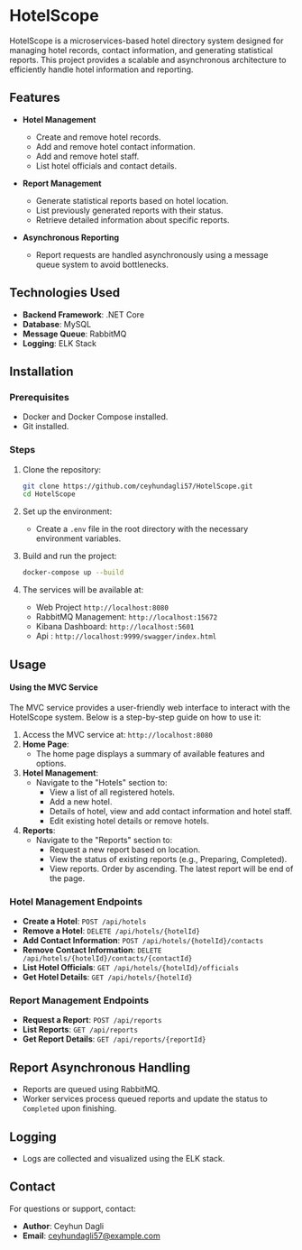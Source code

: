 # HotelScope

HotelScope is a microservices-based hotel directory system designed for managing hotel records, contact information, and generating statistical reports. This project provides a scalable and asynchronous architecture to efficiently handle hotel information and reporting.

## Features

- **Hotel Management**
  - Create and remove hotel records.
  - Add and remove hotel contact information.
  - Add and remove hotel staff.
  - List hotel officials and contact details.

- **Report Management**
  - Generate statistical reports based on hotel location.
  - List previously generated reports with their status.
  - Retrieve detailed information about specific reports.

- **Asynchronous Reporting**
  - Report requests are handled asynchronously using a message queue system to avoid bottlenecks.

## Technologies Used

- **Backend Framework**: .NET Core
- **Database**: MySQL
- **Message Queue**: RabbitMQ
- **Logging**: ELK Stack

## Installation

### Prerequisites

- Docker and Docker Compose installed.
- Git installed.

### Steps

1. Clone the repository:
   ```bash
   git clone https://github.com/ceyhundagli57/HotelScope.git
   cd HotelScope
   ```

2. Set up the environment:
   - Create a `.env` file in the root directory with the necessary environment variables.

3. Build and run the project:
   ```bash
   docker-compose up --build
   ```

4. The services will be available at:
   - Web Project `http://localhost:8080`
   - RabbitMQ Management: `http://localhost:15672`
   - Kibana Dashboard: `http://localhost:5601`
   - Api : `http://localhost:9999/swagger/index.html`

## Usage

#### Using the MVC Service
The MVC service provides a user-friendly web interface to interact with the HotelScope system. Below is a step-by-step guide on how to use it:

1. Access the MVC service at: `http://localhost:8080`
2. **Home Page**:
   - The home page displays a summary of available features and options.
3. **Hotel Management**:
   - Navigate to the "Hotels" section to:
     - View a list of all registered hotels.
     - Add a new hotel.
     - Details of hotel, view and add contact information and hotel staff.
     - Edit existing hotel details or remove hotels.
4. **Reports**:
   - Navigate to the "Reports" section to:
     - Request a new report based on location.
     - View the status of existing reports (e.g., Preparing, Completed).
     - View reports. Order by ascending. The latest report will be end of the page.

### Hotel Management Endpoints

- **Create a Hotel**: `POST /api/hotels`
- **Remove a Hotel**: `DELETE /api/hotels/{hotelId}`
- **Add Contact Information**: `POST /api/hotels/{hotelId}/contacts`
- **Remove Contact Information**: `DELETE /api/hotels/{hotelId}/contacts/{contactId}`
- **List Hotel Officials**: `GET /api/hotels/{hotelId}/officials`
- **Get Hotel Details**: `GET /api/hotels/{hotelId}`

### Report Management Endpoints

- **Request a Report**: `POST /api/reports`
- **List Reports**: `GET /api/reports`
- **Get Report Details**: `GET /api/reports/{reportId}`


## Report Asynchronous Handling

- Reports are queued using RabbitMQ.
- Worker services process queued reports and update the status to `Completed` upon finishing.

## Logging

- Logs are collected and visualized using the ELK stack.


## Contact

For questions or support, contact:
- **Author**: Ceyhun Dagli
- **Email**: [ceyhundagli57@example.com](mailto:ceyhundagli57@example.com)

